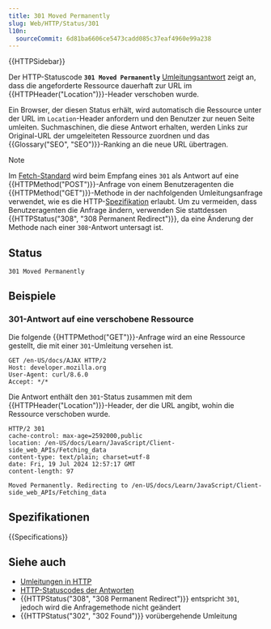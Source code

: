 ```yaml
---
title: 301 Moved Permanently
slug: Web/HTTP/Status/301
l10n:
  sourceCommit: 6d81ba6606ce5473cadd085c37eaf4960e99a238
---
```


{{HTTPSidebar}}

Der HTTP-Statuscode **`301 Moved Permanently`** [Umleitungsantwort](/de/docs/Web/HTTP/Status#redirection_messages) zeigt an, dass die angeforderte Ressource dauerhaft zur URL im {{HTTPHeader("Location")}}-Header verschoben wurde.

Ein Browser, der diesen Status erhält, wird automatisch die Ressource unter der URL im `Location`-Header anfordern und den Benutzer zur neuen Seite umleiten. Suchmaschinen, die diese Antwort erhalten, werden Links zur Original-URL der umgeleiteten Ressource zuordnen und das {{Glossary("SEO", "SEO")}}-Ranking an die neue URL übertragen.

> [!NOTE]
> Im [Fetch-Standard](https://fetch.spec.whatwg.org/#http-redirect-fetch) wird beim Empfang eines `301` als Antwort auf eine {{HTTPMethod("POST")}}-Anfrage von einem Benutzeragenten die {{HTTPMethod("GET")}}-Methode in der nachfolgenden Umleitungsanfrage verwendet, wie es die HTTP-[Spezifikation](#spezifikationen) erlaubt.
> Um zu vermeiden, dass Benutzeragenten die Anfrage ändern, verwenden Sie stattdessen {{HTTPStatus("308", "308 Permanent Redirect")}}, da eine Änderung der Methode nach einer `308`-Antwort untersagt ist.

## Status

```http
301 Moved Permanently
```

## Beispiele

### 301-Antwort auf eine verschobene Ressource

Die folgende {{HTTPMethod("GET")}}-Anfrage wird an eine Ressource gestellt, die mit einer `301`-Umleitung versehen ist.

```http
GET /en-US/docs/AJAX HTTP/2
Host: developer.mozilla.org
User-Agent: curl/8.6.0
Accept: */*
```

Die Antwort enthält den `301`-Status zusammen mit dem {{HTTPHeader("Location")}}-Header, der die URL angibt, wohin die Ressource verschoben wurde.

```http
HTTP/2 301
cache-control: max-age=2592000,public
location: /en-US/docs/Learn/JavaScript/Client-side_web_APIs/Fetching_data
content-type: text/plain; charset=utf-8
date: Fri, 19 Jul 2024 12:57:17 GMT
content-length: 97

Moved Permanently. Redirecting to /en-US/docs/Learn/JavaScript/Client-side_web_APIs/Fetching_data
```

## Spezifikationen

{{Specifications}}

## Siehe auch

- [Umleitungen in HTTP](/de/docs/Web/HTTP/Redirections)
- [HTTP-Statuscodes der Antworten](/de/docs/Web/HTTP/Status)
- {{HTTPStatus("308", "308 Permanent Redirect")}} entspricht `301`, jedoch wird die Anfragemethode nicht geändert
- {{HTTPStatus("302", "302 Found")}} vorübergehende Umleitung
